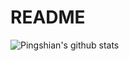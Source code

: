 # README

![Pingshian's github stats](https://github-readme-stats.vercel.app/api?username=pingshian0131)
